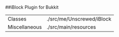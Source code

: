 ##iBlock Plugin for Bukkit
<table>
    <tr>
        <td>Classes</td><td>./src/me/Unscrewed/iBlock</td>
    </tr>
    <tr>
        <td>Miscellaneous</td><td>./src/main/resources</td>
    </tr>
</table>